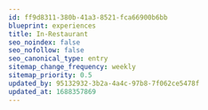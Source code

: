 ```yaml
---
id: ff9d8311-380b-41a3-8521-fca66900b6bb
blueprint: experiences
title: In-Restaurant
seo_noindex: false
seo_nofollow: false
seo_canonical_type: entry
sitemap_change_frequency: weekly
sitemap_priority: 0.5
updated_by: 95132932-3b2a-4a4c-97b8-7f062ce5478f
updated_at: 1688357869
---
```

